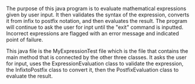 The purpose of this java program is to evaluate
mathematical expressions given by user input. It then validates
the syntax of the expression, converts it from infix to postfix
notation, and then evaluates the result. The program will continue
to ask the user for inpt until the "exit" command is inputted.
Incorrect expressions are flagged with an error message and indicated
point of failure.

This java file is the MyExpressionTest file which is the file that
contains the main method that is connected by the other three
classes. It asks the user for input, uses the ExpressionEvaluation
class to validate the expression, the InfixtoPostfix class to convert it,
then the PostfixEvaluation class to evaluate the result.
